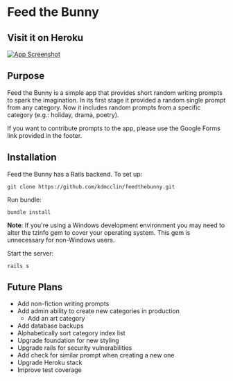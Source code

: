 # Feed the Bunny

## Visit it on Heroku
<a href="http://feedthebunny.herokuapp.com/" target="_blank"><img src="http://media.tumblr.com/94b2e1e37201807c3814b6e6367810b5/tumblr_inline_nkasrcuJQX1r2z94x.jpg" alt="App Screenshot"></img></a>

## Purpose

Feed the Bunny is a simple app that provides short random writing prompts to spark the imagination.  In its first stage it provided a random single prompt from any category.  Now it includes random prompts from a specific category (e.g.: holiday, drama, poetry).

If you want to contribute prompts to the app, please use the Google Forms link provided in the footer.

## Installation

Feed the Bunny has a Rails backend.  To set up:

```
git clone https://github.com/kdmcclin/feedthebunny.git
```

Run bundle:

```
bundle install
```
**Note**: If you're using a Windows development environment you may need to alter the tzinfo gem to cover your operating system.  This gem is unnecessary for non-Windows users.

Start the server:

```
rails s
```
## Future Plans
* Add non-fiction writing prompts
* Add admin ability to create new categories in production
    - Add an art category
* Add database backups
* Alphabetically sort category index list
* Upgrade foundation for new styling
* Upgrade rails for security vulnerabilities
* Add check for similar prompt when creating a new one
* Upgrade Heroku stack
* Improve test coverage

